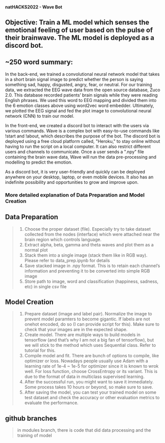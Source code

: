#### natHACKS2022 - Wave Bot

## Objective: Train a ML model which senses the emotional feeling of user based on the pulse of their brainwave. The ML model is deployed as a discord bot.


## ~250 word summary:
In the back-end, we trained a convolutional neural network model that takes in a short brain signal image to predict whether the person is saying something sad, happy, disgusted, angry, fear, or neutral. For our training data, we extracted the EEG wave data from the open source database, Zuco 2.0. This database recorded  patients’ brain signals while they were reading English phrases. We used this word to EEG mapping and divided them into the 6 emotion classes above using word2vec word embedder. Ultimately, we plotted the EEG signal and fed the plot image to convolutional neural network (CNN) to train our model. 

In the front-end, we created a discord bot to interact with the users via various commands.
Wave is a complex bot with easy-to-use commands like !start and !about, which describes the purpose of the bot. The discord bot is deployed using a free cloud platform called, "Heroku," to stay online without having to run the script on a local computer. It can also restrict different users and channels to communicate.
Once a user sends a ".npy" file containing the brain wave data, Wave will run the data pre-processing and modelling to predict the emotion. 

As a discord bot, it is very user-friendly and quickly can be deployed anywhere on your desktop, laptop, or even mobile devices. 
It also has an indefinite possibility and opportunities to grow and improve upon.


### More detailed explanation of Data Preparation and Model Creation

## Data Preparation
> 1. Choose the proper dataset (file). Especially try to take dataset collected from the nodes (interface) which were attached near the brain region which controls language. 
> 2. Extract alpha, beta, gamma and theta waves and plot them as a normal plot
> 3. Stack them into a single image (stack them like in RGB way). Please refer to data_prep.ipynb for details
> 4. Save stacked image in .npy format. This is to retain each channel’s information and preventing it to be converted into simple RGB image
> 5. Store path to image, word and classification (happiness, sadness, etc) in single csv file

## Model Creation
> 1. Prepare dataset (image and label pair). Normalize the image to prevent model paramters to become gigantic. If labels are not onehot encoded, do so (I can provide script for this). Make sure to check that your images are in the expected shape.
> 2. Create model. There are multiple ways to build models in tensorflow (and that’s why I am not a big fan of tensorflow), but we will stick to the method which uses Sequential class. Refer to tutorial for this.
> 3. Compile model and fit. There are bunch of options to compile, like optimizer or loss. Nowadays people usually use Adam with a learning rate of 1e-4 ~ 1e-5 for optimizer since it is known to wrok well. For loss function, choose CrossEntropy or its variant. This is due to the format of data in multiclass supervised learning. 
> 4. After the successful run, you might want to save it immediately. Some process takes 10 hours or beyond, so make sure to save. 
> 5. After saving the model, you can test your trained model on some test dataset and check the accuracy or other evaluation metrics to evaluate the performance.

## github branches
> in modules branch, there is code that did data processing and the training of model
